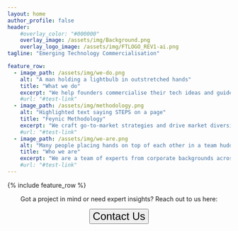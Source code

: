 ```yaml
---
layout: home
author_profile: false
header:
    #overlay_color: "#000000"
    overlay_image: /assets/img/Background.png
    overlay_logo_image: /assets/img/FTLOGO_REV1-ai.png
tagline: "Emerging Technology Commercialisation"

feature_row:
  - image_path: /assets/img/we-do.png
    alt: "A man holding a lightbulb in outstretched hands"
    title: "What we do"
    excerpt: "We help founders commercialise their tech ideas and guide investors in understanding emerging technologies. As both consultants and active investors, we support the growth of horizon 2 & 3 technologies ready to scale."
    #url: "#test-link"
  - image_path: /assets/img/methodology.png
    alt: "Highlighted text saying STEPS on a page"
    title: "Feynic Methodology"
    excerpt: "We craft go-to-market strategies and drive market diversification while investing our own equity in promising ventures. Whether during VC or private equity stages, we help businesses evolve from concepts to market leaders."
    #url: "#test-link"
  - image_path: /assets/img/we-are.png
    alt: "Many people placing hands on top of each other in a team huddle"
    title: "Who we are"
    excerpt: "We are a team of experts from corporate backgrounds across EMEA and North America. Our skills span Technical Innovation, Enterprise Integration, Fund Management, and Private Equity, with a focus on technical and diverse sector projects, including big data, biomedical, cybersecurity, engineering, manufacturing, public sector, and the space sector."
    #url: "#test-link"
---
```


{% include feature_row %}

<p style="text-align:center">Got a project in mind or need expert insights? Reach out to us here:</p>
<p style="text-align:center"><button style='font-size:24px' onclick="location.href='mailto:info@feynic.com'">Contact Us <i class='fas fa-envelope-square'></i></button></p>
